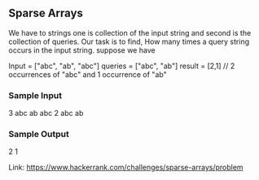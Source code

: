 ## Sparse Arrays
We have to strings one is collection of the input string and second is the collection of queries.
Our task is to find, How many times a query string occurs in the input string.
suppose we have

Input = ["abc", "ab", "abc"]
queries = ["abc", "ab"]
result = [2,1]  // 2 occurrences  of "abc" and 1 occurrence of "ab"

### Sample Input

3
abc
ab
abc
2
abc
ab

### Sample Output

2
1

Link: https://www.hackerrank.com/challenges/sparse-arrays/problem
